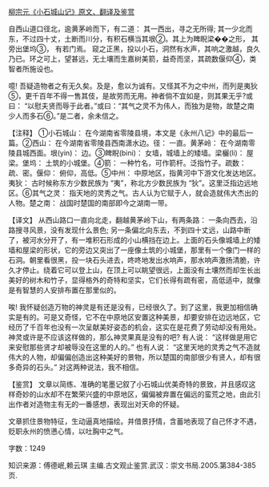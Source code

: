[柳宗元《小石城山记》原文、翻译及鉴赏](https://www.vrrw.net/wx/14126.html)

自西山道口径北，逾黄茅岭而下，有二道： 其一西出，寻之无所得; 其一少北而东，不过四十丈，土断而川分，有积石横当其垠②。其上为睥睨梁��之形， 其旁出堡坞③， 有若门焉。 窥之正黑，投以小石，洞然有水声，其响之激越，良久乃已。环之可上，望甚远，无土壤而生嘉树美箭，益奇而坚，其疏数偃仰④，类智者所施设也。

噫! 吾疑造物者之有无久矣。及是，愈以为诚有。又怪其不为之中州，而列是夷狄⑤，更千百年不得一售其伎，是故劳而无用。神者倘不宜如是，则其果无乎?或曰： “以慰夫贤而辱于此者。”或曰：“其气之灵不为伟人，而独为是物，故楚之南少人而多石⑥。”是二者，余未信之。

【注释】 ①小石城山： 在今湖南省零陵县境，本文是《永州八记》中的最后一篇。②西山： 在今湖南省零陵县西南潇水边。径： 一直。黄茅岭： 在今湖南零陵县城西面。垠(yin)： 边。③睥睨(bini)： 女墙，城墙上的矮墙。梁欐(li)： 屋梁。堡坞： 土筑的小城堡。④箭： 一种竹名，可作箭杆。泛指竹子。疏数： 疏、密。偃仰： 俯仰，高低。⑤中州： 中原地区，指黄河中下游文化发达地区。夷狄： 古时候称东方少数民族为 “夷”，称北方少数民族为 “狄”。这里泛指边远地区。⑥其气之灵： 指天地的灵秀之气。古人认为它赋于人，就会造就伟大杰出的人物。楚之南： 战国时楚国的南部即今之湖南一带。



【译文】 从西山路口一直向北走，翻越黄茅岭下山，有两条路： 一条向西去，沿路搜寻风景，没有发现什么景色; 另一条偏北向东去，不到四十丈远，山路中断了，被河水分开了，有一堆积石形成的小山横挡在边上。上面的石头像城墙上的矮墙和屋梁的形状，它的旁边又突出了一座像土筑的小城堡，那里有一个像门一样的石洞。朝里看很黑，投一块石头进去，咚咚地发出水响声，那水响声激扬清脆，许久才停止。绕着它可以登上山，在顶上可以眺望很远，上面没有土壤然而却生长出美好的树木和竹子，显得格外的奇特和坚实，它们长得有疏有密，高低适中，就像是有智慧的人安排布置在那里似的。

唉! 我怀疑创造万物的神灵是有还是没有，已经很久了。到了这里，我更加相信确实是有的。可是又奇怪，它不在中原地区安置这种美景，却要安排在边远地区，它经历了千百年也没有一次呈献美好姿态的机会，这实在是花费了劳动却没有用处。神灵或许是不应该这样做的，那么神灵果真是没有的吧? 有人说： “这样做是用它来安慰那些贤才却被辱没在这里的人的。” 也有人说： “这里天地的灵秀之气不造就伟大的人物，却偏偏创造出这种美好的景物，所以楚国的南部很少有贤人，却有很多奇异的石头。” 对这两种说法，我不相信。

【鉴赏】 文章以简练、准确的笔墨记叙了小石城山优美奇特的景致，并且感叹这样奇妙的山水却不在繁荣兴盛的中原地区，偏偏被弃置在偏远的蛮荒之地，由此引出作者对造物主有无的一番感想，表现出对天命的怀疑。

文章抓住景物特征，生动逼真地描绘。并借景抒情，含蓄地表现了自己怀才不遇，贬职永州的愤懑心情，以吐胸中之气。

字数：1249

知识来源：傅德岷,赖云琪 主编.古文观止鉴赏.武汉：崇文书局.2005.第384-385页.

